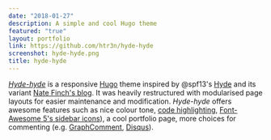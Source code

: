 ```yaml
---
date: "2018-01-27"
description: A simple and cool Hugo theme
featured: "true"
layout: portfolio
link: https://github.com/htr3n/hyde-hyde
screenshot: hyde-hyde.png
title: hyde-hyde
---
```


[_Hyde-hyde_](https://github.com/htr3n/hyde-hyde) is a responsive [Hugo](https://gohugo.io) theme inspired by @spf13's [Hyde](https://github.com/spf13/hyde.git) and its variant [Nate Finch's blog](https://npf.io). It was heavily restructured with modularised page layouts for easier maintenance and modification. _Hyde-hyde_ offers awesome features such as nice colour tone, [code highlighting](https://highlightjs.org), [Font-Awesome 5's sidebar icons](https://fontawesome.com)), a cool portfolio page, more choices for commenting (e.g. [GraphComment](https://graphcomment.com), [Disqus](https://disqus.com)).
